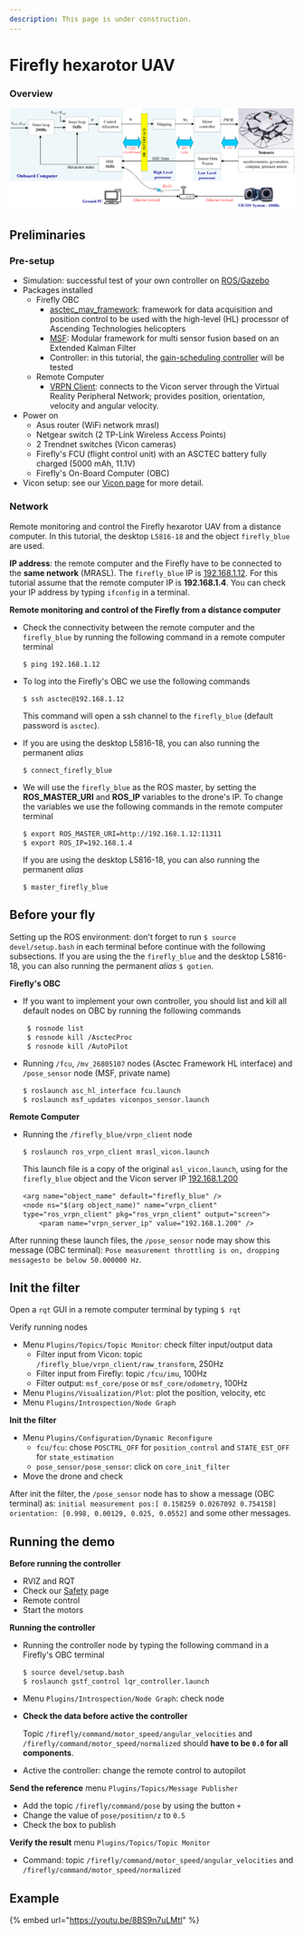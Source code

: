 ```yaml
---
description: This page is under construction.
---
```


# Firefly hexarotor UAV

### Overview

![Experimental system architecture](../.gitbook/assets/set_up.png)

## Preliminaries

### Pre-setup

* Simulation: successful test of your own controller on [ROS/Gazebo](http://gazebosim.org/)
* Packages installed
  * Firefly OBC
    * [asctec\_mav\_framework](https://github.com/MRASL/asctec_mav_framework): framework for data acquisition and position control to be used with the high-level \(HL\) processor of Ascending Technologies helicopters
    * [MSF](https://github.com/ethz-asl/ethzasl_msf): Modular framework for multi sensor fusion based  on an Extended Kalman Filter
    * Controller: in this tutorial, the [gain-scheduling controller](https://github.com/MRASL/gsft_control) will be tested
  * Remote Computer
    * [VRPN Client](/Equipment/Vicon/Usage): connects to the Vicon server through the Virtual Reality Peripheral Network; provides position, orientation, velocity and angular velocity.
* Power on
  * Asus router \(WiFi network mrasl\)
  * Netgear switch \(2 TP-Link Wireless Access Points\)
  * 2 Trendnet switches \(Vicon cameras\)
  * Firefly's FCU \(flight control unit\) with an ASCTEC battery fully charged \(5000 mAh, 11.1V\)
  * Firefly's On-Board Computer \(OBC\)
* Vicon setup: see our [Vicon page](../vicon/overview.md) for more detail.

### Network

Remote monitoring and control the Firefly hexarotor UAV from a distance computer. In this tutorial, the desktop `L5816-18` and the object `firefly_blue` are used.

**IP address**: the remote computer and the Firefly have to be connected to the **same network** \(MRASL\). The `firefly_blue` IP is [192.168.1.12](/Equipment/Networking/LAN.md). For this tutorial assume that the remote computer IP is **192.168.1.4**. You can check your IP address by typing `ifconfig` in a terminal.

**Remote monitoring and control of the Firefly from a distance computer**

* Check the connectivity between the remote computer and the `firefly_blue`  by running the following command in a remote computer terminal

  ```text
  $ ping 192.168.1.12
  ```

* To log into the Firefly's OBC we use the following commands

  ```text
  $ ssh asctec@192.168.1.12
  ```

  This command will open a ssh channel to the `firefly_blue` \(default password is `asctec`\). 

* If you are using the desktop L5816-18, you can also running the permanent _alias_ 

  ```text
  $ connect_firefly_blue
  ```

* We will use the `firefly_blue` as the ROS master, by setting the **ROS\_MASTER\_URI** and **ROS\_IP** variables to the drone's IP. To change the variables we use the following commands in the remote computer terminal

  ```text
  $ export ROS_MASTER_URI=http://192.168.1.12:11311
  $ export ROS_IP=192.168.1.4
  ```

  If you are using the desktop L5816-18, you can also running the permanent _alias_

  ```text
  $ master_firefly_blue
  ```

## Before your fly

Setting up the ROS environment: don't forget to run `$ source devel/setup.bash` in each terminal before continue with the following subsections. If you are using the the `firefly_blue` and the desktop L5816-18, you can also running the permanent _alias_ `$ gotien`.

**Firefly's OBC**

* If you want to implement your own controller, you should list and kill all default nodes on OBC by running the following commands

  ```text
   $ rosnode list
   $ rosnode kill /AsctecProc
   $ rosnode kill /AutoPilot
  ```

* Running `/fcu`, `/mv_26805107` nodes \(Asctec Framework HL interface\) and `/pose_sensor` node \(MSF, private name\)

  ```text
  $ roslaunch asc_hl_interface fcu.launch
  $ roslaunch msf_updates viconpos_sensor.launch
  ```

**Remote Computer**

* Running the `/firefly_blue/vrpn_client` node

  ```text
  $ roslaunch ros_vrpn_client mrasl_vicon.launch
  ```

  This launch file is a copy of the original `asl_vicon.launch`, using for the `firefly_blue` object and the Vicon server IP [192.168.1.200](/Equipment/Networking/LAN.md)

  ```text
  <arg name="object_name" default="firefly_blue" />
  <node ns="$(arg object_name)" name="vrpn_client" type="ros_vrpn_client" pkg="ros_vrpn_client" output="screen">
      <param name="vrpn_server_ip" value="192.168.1.200" />
  ```

After running these launch files, the `/pose_sensor` node may show this message \(OBC terminal\): `Pose measurement throttling is on, dropping messagesto be below 50.000000 Hz`.

## Init the filter

Open a `rqt` GUI in a remote computer terminal by typing `$ rqt`

Verify running nodes

* Menu `Plugins/Topics/Topic Monitor`: check filter input/output data
  * Filter input from Vicon: topic `/firefly_blue/vrpn_client/raw_transform`, 250Hz
  * Filter input from Firefly: topic `/fcu/imu`, 100Hz
  * Filter output: `msf_core/pose` or `msf_core/odometry`, 100Hz
* Menu `Plugins/Visualization/Plot`: plot the position, velocity, etc
* Menu `Plugins/Introspection/Node Graph`

**Init the filter**

* Menu `Plugins/Configuration/Dynamic Reconfigure`
  * `fcu/fcu`: chose `POSCTRL_OFF` for `position_control` and `STATE_EST_OFF` for `state_estimation`
  * `pose_sensor/pose_sensor`: click on `core_init_filter`
* Move the drone and check

After init the filter, the `/pose_sensor` node has to show a message \(OBC terminal\) as: `initial measurement pos:[ 0.158259 0.0267092 0.754158] orientation: [0.998, 0.00129, 0.025, 0.0552]` and some other messages.

## Running the demo

**Before running the controller**

* RVIZ and RQT
* Check our [Safety](/UAV/Safety) page
* Remote control
* Start the motors

**Running the controller**

* Running the controller node by typing the following command in a Firefly's OBC terminal

  ```text
  $ source devel/setup.bash
  $ roslaunch gstf_control lqr_controller.launch
  ```

* Menu `Plugins/Introspection/Node Graph`: check node
* **Check the data before active the controller**

  Topic `/firefly/command/motor_speed/angular_velocities` and `/firefly/command/motor_speed/normalized` should **have to be `0.0` for all components**.

* Active the controller: change the remote control to autopilot

**Send the reference** menu `Plugins/Topics/Message Publisher`

* Add the topic `/firefly/command/pose` by using the button `+`
* Change the value of `pose/position/z` to `0.5`
* Check the box to publish

**Verify the result** menu `Plugins/Topics/Topic Monitor`

* Command: topic `/firefly/command/motor_speed/angular_velocities` and `/firefly/command/motor_speed/normalized`

## Example

{% embed url="https://youtu.be/8BS9n7uLMtI" %}

